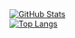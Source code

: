 <div>
<a href="https://github-readme-stats.vercel.app/api?theme=blueberry&username=luochen1990&show_icons=true&include_all_commits=true">
  <img align="center" alt="GitHub Stats" src="https://github-readme-stats.vercel.app/api?theme=blueberry&username=luochen1990&show_icons=true&layout=compact&include_all_commits=true" />
</a>
</div>
<div>
<a href="https://wakatime.com/@luochen1990">
  <img align="center" alt="Top Langs" src="https://github-readme-stats.vercel.app/api/top-langs/?theme=blueberry&username=luochen1990&langs_count=10&layout=compact&card_width=445&exclude_repo=cpython" />
</a>
</div>

<!--
**luochen1990/luochen1990** is a ✨ _special_ ✨ repository because its `README.md` (this file) appears on your GitHub profile.


Wakatime Stats still not working.

check this to confirm it: https://github-readme-stats.vercel.app/api/wakatime?username=willianrod

<a href="https://github.com/luochen1990">
  <img align="center" alt="Wakatime Stats" src="https://github-readme-stats.vercel.app/api/wakatime/?theme=blueberry&username=luochen1990" />
</a>


DOC: https://github.com/anuraghazra/github-readme-stats
Theme: https://github.com/anuraghazra/github-readme-stats/blob/master/themes/README.md

-->
